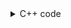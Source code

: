 <details><summary>C++ code</summary>

Runtime `555 ms` Beats `98.59%`.<br>
Memory `171 MB` Beats `91.1%`.

![](../../../../assets/2477.png)

</details>
